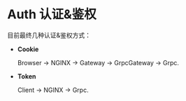 # Auth 认证&鉴权

目前最终几种认证&鉴权方式：

- **Cookie**

  Browser → NGINX → Gateway → GrpcGateway → Grpc.

- **Token**

  Client → NGINX → Grpc.
